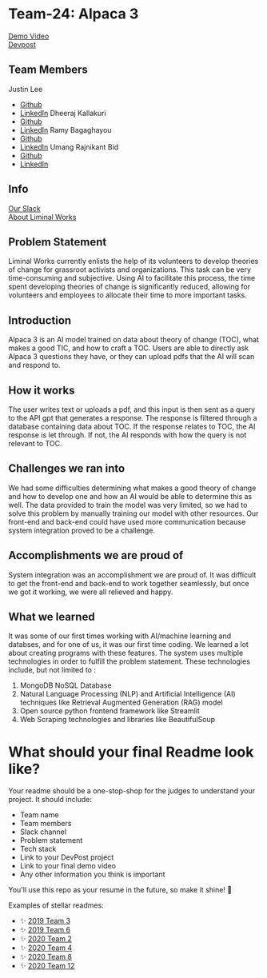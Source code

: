 
# Team-24: Alpaca 3

[Demo Video](https://www.youtube.com/watch?v=DHfRfU3XUEo&ab_channel=FailArmy)</br>
[Devpost](devpost.com)

## Team Members
Justin Lee</br>
- [Github](https://github.com/justinzl1)
- [LinkedIn]()
Dheeraj Kallakuri</br>
- [Github](https://github.com/dheerajkallakuri)
- [LinkedIn](https://www.linkedin.com/in/dheerajkallakuri/)
Ramy Bagaghayou</br>
- [Github](https://github.com/mcaramy)
- [LinkedIn](https://www.linkedin.com/in/rbabagha/)
Umang Rajnikant Bid
- [Github](https://github.com/UmangBid)
- [LinkedIn](https://www.linkedin.com/in/umang-bid/)


## Info

[Our Slack](https://opportunity-hack.slack.com/app_redirect?channel=alpaca_3_laminal_works)</br>
[About Liminal Works](https://www.liminal-works.org/about)</br>

## Problem Statement

Liminal Works currently enlists the help of its volunteers to develop theories of change for grassroot activists and organizations. 
This task can be very time-consuming and subjective. Using AI to facilitate this process, the time spent developing theories
of change is significantly reduced, allowing for volunteers and employees to allocate their time to more important tasks.

## Introduction

Alpaca 3 is an AI model trained on data about theory of change (TOC), what makes a good TIC, and how to craft a TOC. Users are able to 
directly ask Alpaca 3 questions they have, or they can upload pdfs that the AI will scan and respond to. 



## How it works

The user writes text or uploads a pdf, and this input is then sent as a query to the API gpt that generates a response. 
The response is filtered through a database containing data about TOC. If the response relates to TOC, the AI response
is let through. If not, the AI responds with how the query is not relevant to TOC.



## Challenges we ran into

We had some difficulties determining what makes a good theory of change and how to develop one and how an AI would be able to determine this as well. 
The data provided to train the model was very limited, so we had to solve this problem by manually training our model with other resources. Our front-end
and back-end could have used more communication because system integration proved to be a challenge.



## Accomplishments we are proud of

System integration was an accomplishment we are proud of. It was difficult to get the front-end and back-end to work together seamlessly, but 
once we got it working, we were all relieved and happy.

## What we learned

It was some of our first times working with AI/machine learning and databses, and for one of us, it was our first time coding. We learned a lot about
creating programs with these features. The system uses multiple technologies in order to fulfill the problem statement. These technologies include, but not limited to :
1. MongoDB NoSQL Database
2. Natural Language Processing (NLP) and Artificial Intelligence (AI) techniques like Retrieval Augmented Generation (RAG) model
3. Open source python frontend framework like Streamlit
4. Web Scraping technologies and libraries like BeautifulSoup
   














# What should your final Readme look like?
Your readme should be a one-stop-shop for the judges to understand your project. It should include:
- Team name
- Team members
- Slack channel
- Problem statement
- Tech stack
- Link to your DevPost project
- Link to your final demo video
- Any other information you think is important

You'll use this repo as your resume in the future, so make it shine! 🌟

Examples of stellar readmes:
- ✨ [2019 Team 3](https://github.com/2019-Arizona-Opportunity-Hack/Team-3)
- ✨ [2019 Team 6](https://github.com/2019-Arizona-Opportunity-Hack/Team-6)
- ✨ [2020 Team 2](https://github.com/2020-opportunity-hack/Team-02)
- ✨ [2020 Team 4](https://github.com/2020-opportunity-hack/Team-04)
- ✨ [2020 Team 8](https://github.com/2020-opportunity-hack/Team-08)
- ✨ [2020 Team 12](https://github.com/2020-opportunity-hack/Team-12)
